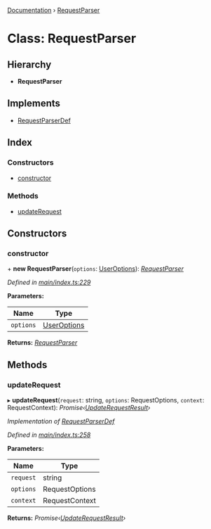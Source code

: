 [Documentation](../README.md) › [RequestParser](requestparser.md)

# Class: RequestParser

## Hierarchy

* **RequestParser**

## Implements

* [RequestParserDef](../interfaces/requestparserdef.md)

## Index

### Constructors

* [constructor](requestparser.md#constructor)

### Methods

* [updateRequest](requestparser.md#updaterequest)

## Constructors

###  constructor

\+ **new RequestParser**(`options`: [UserOptions](../interfaces/useroptions.md)): *[RequestParser](requestparser.md)*

*Defined in [main/index.ts:229](https://github.com/badbatch/graphql-box/blob/870b4903/packages/request-parser/src/main/index.ts#L229)*

**Parameters:**

Name | Type |
------ | ------ |
`options` | [UserOptions](../interfaces/useroptions.md) |

**Returns:** *[RequestParser](requestparser.md)*

## Methods

###  updateRequest

▸ **updateRequest**(`request`: string, `options`: RequestOptions, `context`: RequestContext): *Promise‹[UpdateRequestResult](../interfaces/updaterequestresult.md)›*

*Implementation of [RequestParserDef](../interfaces/requestparserdef.md)*

*Defined in [main/index.ts:258](https://github.com/badbatch/graphql-box/blob/870b4903/packages/request-parser/src/main/index.ts#L258)*

**Parameters:**

Name | Type |
------ | ------ |
`request` | string |
`options` | RequestOptions |
`context` | RequestContext |

**Returns:** *Promise‹[UpdateRequestResult](../interfaces/updaterequestresult.md)›*
